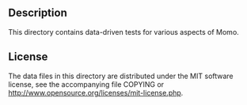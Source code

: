 Description
------------

This directory contains data-driven tests for various aspects of Momo.

License
--------

The data files in this directory are distributed under the MIT software
license, see the accompanying file COPYING or
http://www.opensource.org/licenses/mit-license.php.

